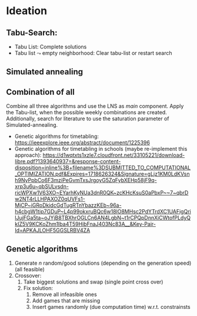 # Ideation

## Tabu-Search:
- Tabu List: Complete solutions
- Tabu list $\leadsto$ empty neighborhood: Clear tabu-list or restart search


## Simulated annealing


## Combination of all
Combine all three algorithms and use the LNS as *main* component. Apply the Tabu-list, when the possible weekly combinations are created. Additionally, search for literature to use the saturation parameter of Simulated-annealing.

- Genetic algorithms for timetabling: https://ieeexplore.ieee.org/abstract/document/1225396
- Genetic algorithms for timetabling in schools (maybe re-implement this approach): https://d1wqtxts1xzle7.cloudfront.net/33105221/download-libre.pdf?1393640937=&response-content-disposition=inline%3B+filename%3DSUBMITTED_TO_COMPUTATIONAL_OPTIMIZATION.pdf&Expires=1718626324&Signature=gLjz1KM0LdKVsnh9NyPpbCo6F3mziPeGvmTxsJrgoyG5ZqFybXEHp58jF9q-xrp3u6u~qbSULvsdn-ricWPXw1V63XO~EYarhKyNUa3dnR0QK~zcKHcKsuS0aPbxP~~7~qbrDw2NT4rLLHPAXOZ0qUVFs1-MjCP~iGRoDkidcGdTugRTnYbazzKEb~96a-h4cbgW1tip7GDuP~L4p99okxruBQc6w18lO8MHsc2PdYTrdXC1UAFigQrilJujFGa5ta~oJYjB8TBXhrOGLCn6AN4LgbN~t1rCPQpDnnXiCWtofPLdyQkIZ5V9KCKoZhm1Iba4T59HibFnaJ403Nc83A__&Key-Pair-Id=APKAJLOHF5GGSLRBV4ZA

## Genetic algorithms
1. Generate $n$ random/good solutions (depending on the generation speed) (all feasible)
2. Crossover:
   1. Take biggest solutions and swap (single point cross over)
   3. Fix solution: 
      1. Remove all infeasible ones
      2. Add games that are missing
      3. Insert games randomly (due computation time) w.r.t. constrainsts